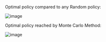 Optimal policy compared to any Random policy:

![image](https://github.com/AkshayKulkarni3467/BlackJackRL/assets/129979542/f0d4b612-fd98-4b8c-bc04-4b880bb57743)

Optimal policy reached by Monte Carlo Method:

![image](https://github.com/AkshayKulkarni3467/BlackJackRL/assets/129979542/27143241-4fd2-44e9-b947-d13d5c1abac3)
